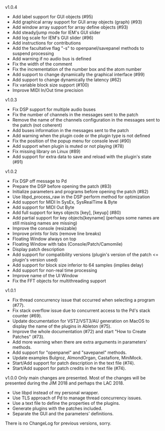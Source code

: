 v1.0.4
- Add label support for GUI objects (#95)
- Add graphical array support for GUI array objects (graph)  (#93)
- Add window array support for array define objects (#93)
- Add steady/jump mode for IEM's GUI slider
- Add log scale for IEM's GUI slider (#96)
- Add instructions for contributions
- Add the facultative flag "-s" to openpanel/savepanel methods to suspend processing
- Add warning if no audio bus is defined
- Fix the width of the comment
- Fix the incrementation of the number box and the atom number
- Add support to change dynamically the graphical interface (#99)
- Add support to change dynamically the latency (#62)
- Fix variable block size support (#100)
- Improve MIDI In/Out time precision

v1.0.3
- Fix DSP support for multiple audio buses
- Fix the number of channels in the messages sent to the patch
- Remove the name of the channels configuration in the messages sent to the patch (not coherent)
- Add buses information in the messages sent to the patch
- Add warning when the plugin code or the plugin type is not defined
- Fix the position of the popup menu for console level (#90)
- Add support when plugin is muted or not playing (#78)
- Fix missing library on Linux (#89)
- Add support for extra data to save and reload with the plugin's state (#91)

v1.0.2
- Fix DSP off message to Pd
- Prepare the DSP before opening the patch (#83)
- Initialize parameters and programs before opening the patch (#82)
- Use libpd_process_raw in the DSP perform method for optimization
- Add support for MIDI In SysEx, SysRealTime & Byte
- Add support for MIDI Out Byte
- Add full support for keys objects [key], [keyup] (#80)
- Add partial support for key objects[keyname] (perhaps some names are still missing names are missing)
- Improve the console (resizable)
- Improve prints for lists (remove line breaks)
- Floating Window always on top
- Floating Window with tabs (Console/Patch/Camomile)
- Display patch description
- Add support for compatibility versions (plugin's version of the patch <= plugin's version used)
- Add support for block size inferior to 64 samples (implies delay)
- Add support for non-real time processing
- Improve name of the UI Window
- Fix the FFT objects for multithreading support

v1.0.1
- Fix thread concurrency issue that occurred when selecting a program (#77).
- Fix stack overflow issue due to concurrent access to the Pd's stack counter (#69).
- Update documentation for VST2/VST3/AU generation on MacOS to display the name of the plugins in Ableton (#75).
- Improve the whole documentation (#72) and start "How to Create Patches" (#73).
- Add more warning when there are extra arguments in parameters' methods.
- Add support for "openpanel" and "savepanel" methods.
- Update examples Bulgroz, AlmondOrgan, Castafiore, MiniMock.
- Start/Add support for patch description in the text file (#74).
- Start/Add support for patch credits in the text file (#74).

v1.0.0
Only main changes are presented. Most of the changes will be presented during the JIM 2018 and perhaps the LAC 2018.
- Use libpd instead of my personal wrapper.
- Use TLS approach of Pd to manage thread concurrency issues.
- Use a text file to define the properties of the plugins.
- Generate plugins with the patches included.
- Separate the GUI and the parameters' definitions.

There is no ChangeLog for previous versions, sorry.
